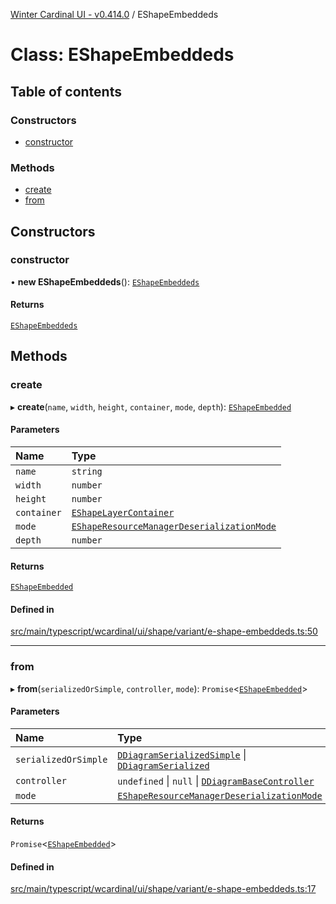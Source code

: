 [Winter Cardinal UI - v0.414.0](../index.md) / EShapeEmbeddeds

# Class: EShapeEmbeddeds

## Table of contents

### Constructors

- [constructor](EShapeEmbeddeds.md#constructor)

### Methods

- [create](EShapeEmbeddeds.md#create)
- [from](EShapeEmbeddeds.md#from)

## Constructors

### constructor

• **new EShapeEmbeddeds**(): [`EShapeEmbeddeds`](EShapeEmbeddeds.md)

#### Returns

[`EShapeEmbeddeds`](EShapeEmbeddeds.md)

## Methods

### create

▸ **create**(`name`, `width`, `height`, `container`, `mode`, `depth`): [`EShapeEmbedded`](EShapeEmbedded.md)

#### Parameters

| Name | Type |
| :------ | :------ |
| `name` | `string` |
| `width` | `number` |
| `height` | `number` |
| `container` | [`EShapeLayerContainer`](../interfaces/EShapeLayerContainer.md) |
| `mode` | [`EShapeResourceManagerDeserializationMode`](../index.md#eshaperesourcemanagerdeserializationmode) |
| `depth` | `number` |

#### Returns

[`EShapeEmbedded`](EShapeEmbedded.md)

#### Defined in

[src/main/typescript/wcardinal/ui/shape/variant/e-shape-embeddeds.ts:50](https://github.com/winter-cardinal/winter-cardinal-ui/blob/v0.414.0/src/main/typescript/wcardinal/ui/shape/variant/e-shape-embeddeds.ts#L50)

___

### from

▸ **from**(`serializedOrSimple`, `controller`, `mode`): `Promise`\<[`EShapeEmbedded`](EShapeEmbedded.md)\>

#### Parameters

| Name | Type |
| :------ | :------ |
| `serializedOrSimple` | [`DDiagramSerializedSimple`](../interfaces/DDiagramSerializedSimple.md) \| [`DDiagramSerialized`](../interfaces/DDiagramSerialized.md) |
| `controller` | `undefined` \| ``null`` \| [`DDiagramBaseController`](../interfaces/DDiagramBaseController.md) |
| `mode` | [`EShapeResourceManagerDeserializationMode`](../index.md#eshaperesourcemanagerdeserializationmode) |

#### Returns

`Promise`\<[`EShapeEmbedded`](EShapeEmbedded.md)\>

#### Defined in

[src/main/typescript/wcardinal/ui/shape/variant/e-shape-embeddeds.ts:17](https://github.com/winter-cardinal/winter-cardinal-ui/blob/v0.414.0/src/main/typescript/wcardinal/ui/shape/variant/e-shape-embeddeds.ts#L17)
